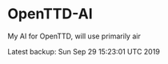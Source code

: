# OpenTTD-AI
My AI for OpenTTD, will use primarily air

Latest backup: Sun Sep 29 15:23:01 UTC 2019
